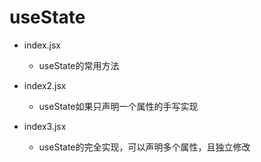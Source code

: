 # useState

- index.jsx

  - useState的常用方法

- index2.jsx

  - useState如果只声明一个属性的手写实现

- index3.jsx

  - useState的完全实现，可以声明多个属性，且独立修改
